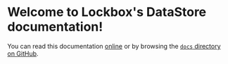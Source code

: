 # Welcome to Lockbox's DataStore documentation!

You can read this documentation [online](online-docs-link) or by browsing the
[`docs` directory on GitHub](repo-docs-link).

[online-docs-link]: https://mozilla-lockbox.github.io/lockbox-datastore/
[repo-docs-link]: https://github.com/mozilla-lockbox/lockbox-datastore/tree/master/docs
